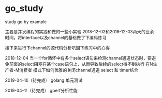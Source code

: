 # go_study
study go by example

主要是并发编程的实践和做的一些小实验
2018-12-02和2018-12-03两天的业余时间，将interface以及channel的基础做了下编码练习

接下来进行下channel的源代码分析巩固下练习中的心得

2018-12-04
当一个for循坏中有多个select语句来检测channel通道状态时，要避免前面的select阻塞在某个case语句上，从而导致后续的select得不到执行
在N生产者-M消费者 模式下如何优雅的关闭channel通道
select 和 timer结合

2019-04-10（待完成）
golang 单元测试

2019-04-11（待完成）
gperf分析性能